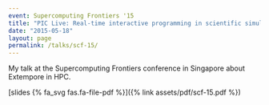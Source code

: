 ```yaml
---
event: Supercomputing Frontiers '15
title: "PIC Live: Real-time interactive programming in scientific simulation"
date: "2015-05-18"
layout: page
permalink: /talks/scf-15/
---
```


My talk at the Supercomputing Frontiers conference in Singapore about Extempore
in HPC.

[slides {% fa_svg fas.fa-file-pdf %}]({% link assets/pdf/scf-15.pdf %})
